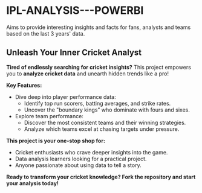 # IPL-ANALYSIS---POWERBI
Aims to provide interesting insights and facts for fans, analysts and teams based on the last 3 years' data.

## Unleash Your Inner Cricket Analyst

**Tired of endlessly searching for cricket insights?** This project empowers you to **analyze cricket data** and unearth hidden trends like a pro! 

**Key Features:**

* Dive deep into player performance data: 
    * Identify top run scorers, batting averages, and strike rates. 
    * Uncover the "boundary kings" who dominate with fours and sixes.
* Explore team performance: 
    * Discover the most consistent teams and their winning strategies. 
    * Analyze which teams excel at chasing targets under pressure.

**This project is your one-stop shop for:**

* Cricket enthusiasts who crave deeper insights into the game.
* Data analysis learners looking for a practical project.
* Anyone passionate about using data to tell a story.

**Ready to transform your cricket knowledge? Fork the repository and start your analysis today!**

